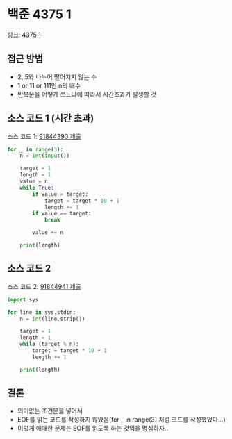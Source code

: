 # 백준 4375 1

링크: [4375 1](https://www.acmicpc.net/problem/4375)

## 접근 방법

- 2, 5와 나누어 떨어지지 않는 수
- 1 or 11 or 111인 n의 배수
- 반복문을 어떻게 쓰느냐에 따라서 시간초과가 발생할 것

## 소스 코드 1 (시간 초과)

소스 코드 1: [91844390 제출](https://www.acmicpc.net/source/91844390)

```python
for _ in range(3):
    n = int(input())

    target = 1
    length = 1
    value = n
    while True:
        if value > target:
            target = target * 10 + 1
            length += 1
        if value == target:
            break

        value += n

    print(length)
```

## 소스 코드 2

소스 코드 2: [91844941 제출](https://www.acmicpc.net/source/91844941)

```python
import sys

for line in sys.stdin:
    n = int(line.strip())

    target = 1
    length = 1
    while (target % n):
        target = target * 10 + 1
        length += 1

    print(length)
```

## 결론

- 의미없는 조건문을 넣어서
- EOF를 읽는 코드를 작성하지 않았음(for _ in range(3) 처럼 코드를 작성했었다...)
- 이렇게 애매한 문제는 EOF를 읽도록 하는 것임을 명심하자..
